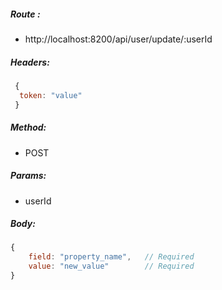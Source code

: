 ##### Route :  
 - http://localhost:8200/api/user/update/:userId

##### Headers:

```js
 {
  token: "value"
 }
```

##### Method:
 - POST

##### Params:
 - userId

##### Body:

```js
{
    field: "property_name",   // Required
    value: "new_value"        // Required
}
```